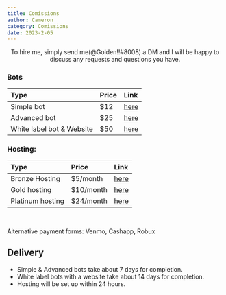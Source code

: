 ```yaml
---
title: Comissions
author: Cameron
category: Comissions
date: 2023-2-05
---
```



<p style="text-align: center;">To hire me, simply send me(@Golden!!#8008) a DM and I will be happy to discuss any requests and questions you have.</p>

### Bots

| Type                      | Price   | Link     |
| :------                   | :------ | :------  |
| Simple bot                | $12     | [here](https://www.buymeacoffee.com/goldenn15/commissions/772) |
| Advanced bot              | $25     | [here](https://www.buymeacoffee.com/goldenn15/commissions/773) |
| White label bot & Website | $50     | [here](https://www.buymeacoffee.com/goldenn15/commissions/774) |

### Hosting:

| Type              | Price     | Link     |
| :------           | :------   | :------  |
| Bronze Hosting    | $5/month  | [here](https://www.buymeacoffee.com/goldenn15/membership) |
| Gold hosting      | $10/month | [here](https://www.buymeacoffee.com/goldenn15/membership) |
| Platinum hosting  | $24/month | [here](https://www.buymeacoffee.com/goldenn15/membership) |

<br>

Alternative payment forms:
Venmo, Cashapp, Robux

## Delivery 
- Simple & Advanced bots take about 7 days for completion.
- White label bots with a website take about 14 days for completion.
- Hosting will be set up within 24 hours.

